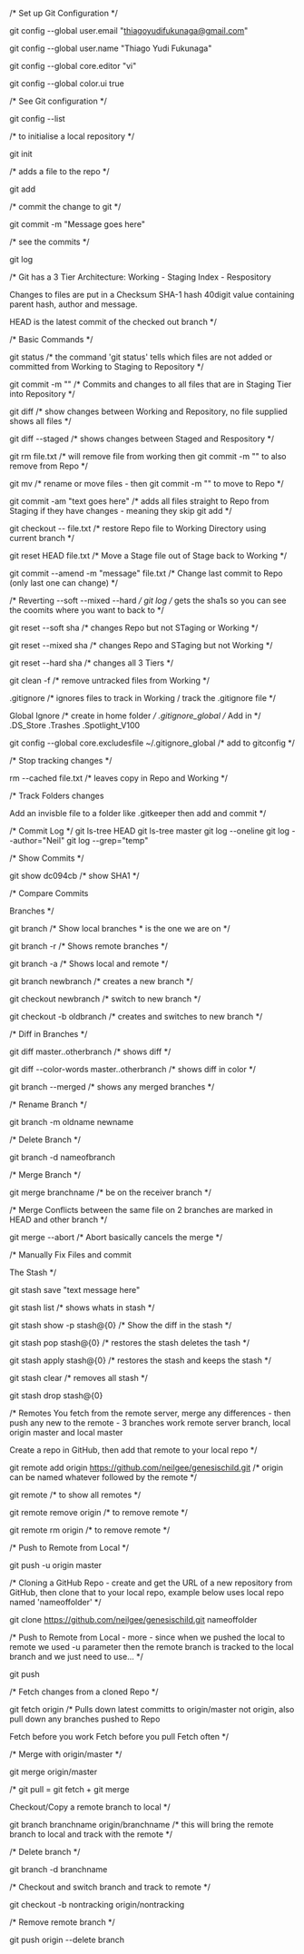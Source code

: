 /* Set up Git Configuration */

git config --global user.email "thiagoyudifukunaga@gmail.com"

git config --global user.name "Thiago Yudi Fukunaga"

git config --global core.editor "vi"

git config --global color.ui true

/* See Git configuration */

git config --list

/*  to initialise a local repository */

git init 

/*  adds a file to the repo */

git add 

/* commit the change to git */

git commit -m "Message goes here" 

/*  see the commits */

git log 

/*  Git has a 3 Tier Architecture:  Working - Staging Index - Respository

Changes to files are put in a Checksum SHA-1 hash 40digit value containing parent hash, author and message.

HEAD is the latest commit of the checked out branch */

/*  Basic Commands  */

git status  /*  the command 'git status' tells which files are not added or committed from Working to Staging to Repository */

git commit -m "" /*  Commits and changes to all files that are in Staging Tier into Repository  */

git diff /*  show changes between Working and Repository, no file supplied shows all files  */

git diff --staged /*  shows changes between Staged and Respository  */

git rm file.txt /*  will remove file from working then git commit -m "" to also remove from Repo */

git mv /*  rename or move files - then git commit -m "" to move to Repo */

git commit -am "text goes here" /* adds all files straight to Repo from Staging if they have changes - meaning they skip git add */

git checkout -- file.txt /*  restore Repo file to Working Directory using current branch  */

git reset HEAD file.txt /*  Move a Stage file out of Stage back to Working */

git commit --amend -m "message" file.txt /* Change last commit to Repo (only last one can change) */

/* Reverting --soft --mixed --hard */
git log /* gets the sha1s so you can see the coomits where you want to back to  */

git reset --soft sha /* changes Repo but not STaging or Working */

git reset --mixed sha /* changes Repo and STaging but not Working */

git reset --hard sha /* changes all 3 Tiers */

git clean -f /* remove untracked files from Working  */

.gitignore /* ignores files to track in Working / track the .gitignore file */

Global Ignore /* create in home folder  */ 
.gitignore_global
/* Add in  */
.DS_Store
.Trashes
.Spotlight_V100



git config --global core.excludesfile ~/.gitignore_global /* add to gitconfig */

/* Stop tracking changes */

rm --cached file.txt /* leaves copy in Repo and Working */


/* Track Folders changes

Add an invisble file to a folder like .gitkeeper then add and commit */

/* Commit Log  */
git ls-tree HEAD
git ls-tree master
git log --oneline
git log --author="Neil"
git log --grep="temp"

/* Show Commits */

git show dc094cb /*  show SHA1 */

/* Compare Commits

Branches */

git branch /*  Show local branches * is the one we are on */

git branch -r /* Shows remote branches */

git branch -a /* Shows local and remote */

git branch newbranch /* creates a new branch */

git checkout newbranch /* switch to new branch */

git checkout -b oldbranch /* creates and switches to new branch  */


/* Diff in Branches */

git diff master..otherbranch /*  shows diff */

git diff --color-words master..otherbranch /*  shows diff in color */

git branch --merged /*  shows any merged branches */

/* Rename Branch */

git branch -m oldname newname

/* Delete  Branch */

git branch -d nameofbranch

/* Merge Branch  */

git merge branchname /* be on the receiver branch */

/* Merge Conflicts between the same file on 2 branches are marked in HEAD and other branch */

git merge --abort /*  Abort basically cancels the merge */

/* Manually Fix Files and commit

The Stash */

git stash save "text message here"

git stash list /* shows whats in stash */

git stash show -p stash@{0} /* Show the diff in the stash */

git stash pop stash@{0} /*  restores the stash deletes the tash */

git stash apply stash@{0} /*  restores the stash and keeps the stash */

git stash clear /*  removes all stash */

git stash drop stash@{0}

/* Remotes
You fetch from the remote server, merge any differences - then push any new to the remote - 3 branches work remote server branch, local origin master and local master

Create a repo in GitHub, then add that remote to your local repo */

git remote add origin https://github.com/neilgee/genesischild.git /*  origin can be named whatever followed by the remote */

git remote /* to show all remotes */

git remote remove origin /* to remove remote */

git remote rm origin /* to remove remote */

/* Push to Remote from Local */

git push -u origin master

/* Cloning a GitHub Repo - create and get the URL of a new repository from GitHub, then clone that to your local repo, example below uses local repo named 'nameoffolder' */

git clone https://github.com/neilgee/genesischild.git nameoffolder

/* Push to Remote from Local - more - since when we pushed the local to remote we used -u parameter then the remote branch is tracked to the local branch and we just need to use... */

git push

/* Fetch changes from a cloned Repo */

git fetch origin /*  Pulls down latest committs to origin/master not origin, also pull down any branches pushed to Repo

Fetch before you work
Fetch before you pull
Fetch often */

/* Merge with origin/master */

git merge origin/master

/* git pull = git fetch + git merge

Checkout/Copy a remote branch to local */

git branch branchname origin/branchname /*  this will bring the remote branch to local and track with the remote */

/* Delete branch */

git branch -d branchname

/* Checkout and switch branch and track to remote */

git checkout -b nontracking origin/nontracking

/* Remove remote branch */

git push origin --delete branch
